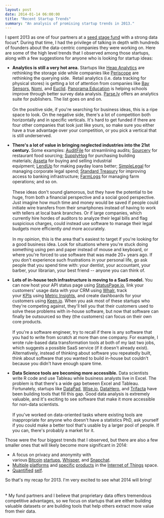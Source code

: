 ```yaml
---
layout: post
date: 2014-01-14 06:00:00
title: "Recent Startup Trends"
summary: "An analysis of promising startup trends in 2013."
---
```


I spent 2013 as one of four partners at a <a href="http://www.susaventures.com/" target="_blank">seed stage fund</a> with a strong data focus*. During that time, I had the privilege of talking in depth with hundreds of founders about the data-centric companies they were working on. Here are some of the high level trends that I observed among those startups, along with a few suggestions for anyone who is looking for startup ideas:

- **Analytics is still a very hot area.** Startups like <a href="https://heapanalytics.com/" target="_blank">Heap Analytics</a> are rethinking the storage side while companies like <a href="https://angel.co/periscope" target="_blank">Periscope</a> are rethinking the querying side.  Retail analytics (i.e. data tracking for physical stores) is getting a lot of attention from companies like <a href="http://www.baysensors.com/" target="_blank">Bay Sensors</a>, <a href="http://nomi.com/nomi-operations/" target="_blank">Nomi</a>, and <a href="http://euclidanalytics.com/" target="_blank">Euclid</a>. <a href="https://www.panoramaed.com/" target="_blank">Panorama Education</a> is helping schools improve through better survey data analysis. <a href="http://www.parsely.com/" target="_blank">Parse.ly</a> offers an analytics suite for publishers. The list goes on and on.  
<br>On the positive side, if you're searching for business ideas, this is a ripe space to look. On the negative side, there's a lot of competition both horizontally and in specific verticals. It's hard to get funded if there are four other companies that look just like yours, so make sure you either have a true advantage over your competition, or you pick a vertical that is still underserved.

- **There's a lot of value in bringing neglected industries into the 21st century.** Some examples: <a href="https://www.auditfile.com/" target="_blank">AuditFile</a> for streamlining audits; <a href="http://sourcery.us/hello" target="_blank">Sourcery</a> for restaurant food sourcing; <a href="https://www.supplyhog.com/" target="_blank">SupplyHog</a> for purchasing building materials; <a href="http://www.asseta.com/" target="_blank">Asseta</a> for buying and selling industrial equipment; <a href="https://www.lendup.com/" target="_blank">LendUp</a> for making payday loans better; <a href="http://www.simplelegal.com/" target="_blank">SimpleLegal</a> for managing corporate legal spend; <a href="http://standardtreasury.com/" target="_blank">Standard Treasury</a> for improving access to banking infrastructure; <a href="http://farmlogs.com/" target="_blank">FarmLogs</a> for managing farm operations; and so on.  
<br>These ideas don't sound glamorous, but they have the potential to be huge, from both a financial perspective and a social good perspective. Just imagine how much time and money would be saved if people could initiate wire transfers from their smartphones instead of having to work with tellers at local bank branches. Or if large companies, which currently hire hordes of auditors to analyze their legal bills and flag suspicious charges, could instead use software to manage their legal budgets more efficiently _and_ more accurately.  
<br>In my opinion, this is the area that's easiest to target if you're looking for a good business idea. Look for situations where you're stuck doing something using pen and paper instead of mouse and keyboard, or where you're forced to use software that was made 20+ years ago. If you don't experience such frustrations in your personal life, go ask people that you spend time with: your dentist, your accountant, your barber, your librarian, your best friend -- anyone you can think of.

- **Lots of in-house tech infrastructure is moving to a SaaS model.** You can now host your API status page using <a href="https://www.statuspage.io/" target="_blank">StatusPage.io</a>, link your customers' usage data with your CRM using <a href="http://www.whalr.com/" target="_blank">Whalr</a>, track your <a href="http://en.wikipedia.org/wiki/Key_performance_indicator" target="_blank">KPIs</a> using <a href="http://www.metricinsights.com/" target="_blank">Metric Insights</a>, and create dashboards for your customers using <a href="https://keen.io/" target="_blank">Keen.io</a>. When you ask most of these startups who they're competing against, they'll tell you that their customers used to solve these problems with in-house software, but now that software can finally be outsourced so they (the customers) can focus on their own core products.  
<br>If you're a software engineer, try to recall if there is any software that you had to write from scratch at more than one company. For example, I wrote rule-based data transformation tools at both of my last two jobs, which suggests a possible SaaS service (if it doesn't already exist). Alternatively, instead of thinking about software you repeatedly built, think about software that you wanted to build in-house but couldn't because you didn't have enough spare time.

- **Data Science tools are becoming more accessible.** Data scientists write R code and use Tableau while business analysts live in Excel. The problem is that there's a wide gap between Excel and Tableau. Fortunately, startups like <a href="http://www.datapad.io/" target="_blank">DataPad</a>, <a href="http://about.wise.io/" target="_blank">Wise.io</a>, <a href="https://datahero.com/" target="_blank">DataHero</a>, and <a href="http://www.trifacta.com/" target="_blank">Trifacta</a> have been building tools that fill this gap. Good data analysis is extremely valuable, and it's exciting to see software that make it more accessible for non-data scientists.  
<br>If you've worked on data-oriented tasks where existing tools are inappropriate for anyone who doesn't have a statistics PhD, ask yourself if you could make a better tool that's usable by a larger pool of people. If you can, there's probably a market for it.

Those were the four biggest trends that I observed, but there are also a few smaller ones that will likely become more significant in 2014:

- A focus on privacy and anonymity with various <a href="https://coinbase.com/" target="_blank">Bitcoin</a> <a href="http://buttercoin.com/" target="_blank">startups</a>, <a href="http://whisper.sh/" target="_blank">Whisper</a>, and <a href="http://www.snapchat.com/" target="_blank">Snapchat</a>.
- <a href="https://www.spark.io/" target="_blank">Multiple</a> <a href="http://pinocc.io/" target="_blank">platforms</a> and <a href="http://hiku.us/" target="_blank">specific</a> <a href="https://dash.by/" target="_blank">products</a> in the <a href="http://en.wikipedia.org/wiki/Internet_of_Things" target="_blank">Internet of Things</a> space.
- <a href="http://www.moves-app.com/" target="_blank">Quantified</a> <a href="http://human.co/" target="_blank">self</a>.

So that's my recap for 2013. I'm very excited to see what 2014 will bring!
<br>
<br>
<br>
&#42; My fund partners and I believe that proprietary data offers tremendous competitive advantages, so we focus on startups that are either building valuable datasets or are building tools that help others extract more value from their data. 